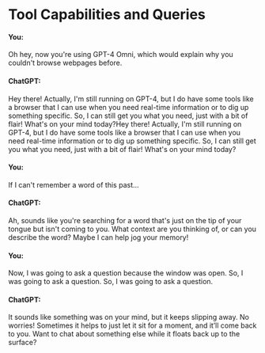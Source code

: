 # Tool Capabilities and Queries

#### You:
Oh hey, now you're using GPT-4 Omni, which would explain why you couldn't browse webpages before.

#### ChatGPT:
Hey there! Actually, I'm still running on GPT-4, but I do have some tools like a browser that I can use when you need real-time information or to dig up something specific. So, I can still get you what you need, just with a bit of flair! What's on your mind today?Hey there! Actually, I'm still running on GPT-4, but I do have some tools like a browser that I can use when you need real-time information or to dig up something specific. So, I can still get you what you need, just with a bit of flair! What's on your mind today?


#### You:
If I can't remember a word of this past...

#### ChatGPT:
Ah, sounds like you're searching for a word that's just on the tip of your tongue but isn't coming to you. What context are you thinking of, or can you describe the word? Maybe I can help jog your memory!


#### You:
Now, I was going to ask a question because the window was open. So, I was going to ask a question. So, I was going to ask a question.

#### ChatGPT:
It sounds like something was on your mind, but it keeps slipping away. No worries! Sometimes it helps to just let it sit for a moment, and it’ll come back to you. Want to chat about something else while it floats back up to the surface?
